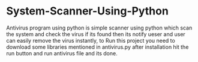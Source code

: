 # System-Scanner-Using-Python
Antivirus program using python is simple scanner using python which scan the system and check the virus if its found then its notify 
ueser and user can easily remove the virus instantly, to Run this project you need to download some libraries mentioned in antivirus.py after installation 
hit the run button and run antivirus file and its done.
